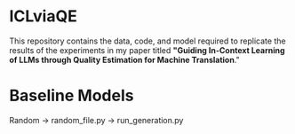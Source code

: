 # ICLviaQE
This repository contains the data, code, and model required to replicate the results of the experiments in my paper titled **"Guiding In-Context Learning of LLMs through Quality Estimation for Machine Translation**."

# Baseline Models
Random -> random_file.py -> run_generation.py
